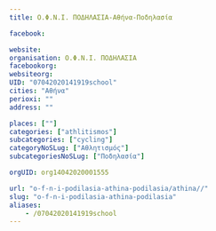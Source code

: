 ```yaml
---
title: Ο.Φ.Ν.Ι. ΠΟΔΗΛΑΣΙΑ-Αθήνα-Ποδηλασία

facebook:

website:
organisation: Ο.Φ.Ν.Ι. ΠΟΔΗΛΑΣΙΑ
facebookorg:
websiteorg:
UID: "07042020141919school"
cities: "Αθήνα"
perioxi: ""
address: ""

places: [""]
categories: ["athlitismos"]
subcategories: ["cycling"]
categoryNoSLug: ["Αθλητισμός"]
subcategoriesNoSLug: ["Ποδηλασία"]

orgUID: org14042020001555

url: "o-f-n-i-podilasia-athina-podilasia/athina//"
slug: "o-f-n-i-podilasia-athina-podilasia"
aliases:
    - /07042020141919school
---
```





